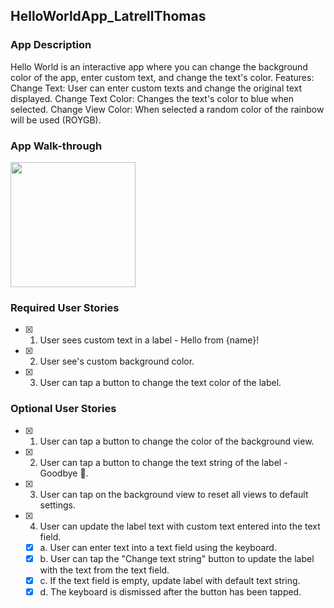 ## HelloWorldApp_LatrellThomas

### App Description
Hello World is an interactive app where you can change the background color of the app, enter custom text, and change the text's color.
Features:
   Change Text: User can enter custom texts and change the original text displayed.
   Change Text Color: Changes the text's color to blue when selected.
   Change View Color: When selected a random color of the rainbow will be used (ROYGB). 

### App Walk-through

<img src=http://g.recordit.co/P1jXkf7snc.gif width=200><br>

### Required User Stories
- [x] 1. User sees custom text in a label - Hello from {name}!
- [x] 2. User see's custom background color.
- [x] 3. User can tap a button to change the text color of the label.

### Optional User Stories
- [x] 1. User can tap a button to change the color of the background view.
- [x] 2. User can tap a button to change the text string of the label - Goodbye 👋.
- [x] 3. User can tap on the background view to reset all views to default settings.
- [x] 4. User can update the label text with custom text entered into the text field.
   - [x] a. User can enter text into a text field using the keyboard.
   - [x] b. User can tap the "Change text string" button to update the label with the text from the text field.
   - [x] c. If the text field is empty, update label with default text string.
   - [x] d. The keyboard is dismissed after the button has been tapped.
